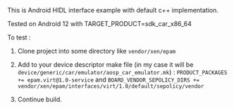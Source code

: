 This is Android HIDL interface example with default c++ implementation.

Tested on Android 12 with TARGET_PRODUCT=sdk_car_x86_64

To test :

1) Clone project into some directory like ```vendor/xen/epam```
2) Add to your device descriptor make file (in my case it will be ```device/generic/car/emulator/aosp_car_emulator.mk```) :
   ```PRODUCT_PACKAGES += epam.virt@1.0-service``` and ```BOARD_VENDOR_SEPOLICY_DIRS += vendor/xen/epam/interfaces/virt/1.0/default/sepolicy/vendor```

3) Continue build.